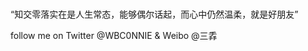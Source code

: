 ### 

<!--
**wbconnie/wbconnie** is a ✨ _special_ ✨ repository because its `README.md` (this file) appears on your GitHub profile.

Here are some ideas to get you started:

- 🔭 I’m currently working on ...
- 🌱 I’m currently learning ...
- 👯 I’m looking to collaborate on ...
- 🤔 I’m looking for help with ...
- 💬 Ask me about ...
- 📫 How to reach me: ...
- 😄 Pronouns: ...
- ⚡ Fun fact: ...
-->“知交零落实在是人生常态，能够偶尔话起，而心中仍然温柔，就是好朋友”
   follow me on Twitter @WBC0NNIE & Weibo @三掱
<br><br>
